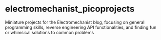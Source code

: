 # electromechanist_picoprojects
Miniature projects for the Electromechanist blog, focusing on general programming skills, reverse engineering API functionalities, and finding fun or whimsical solutions to common problems
